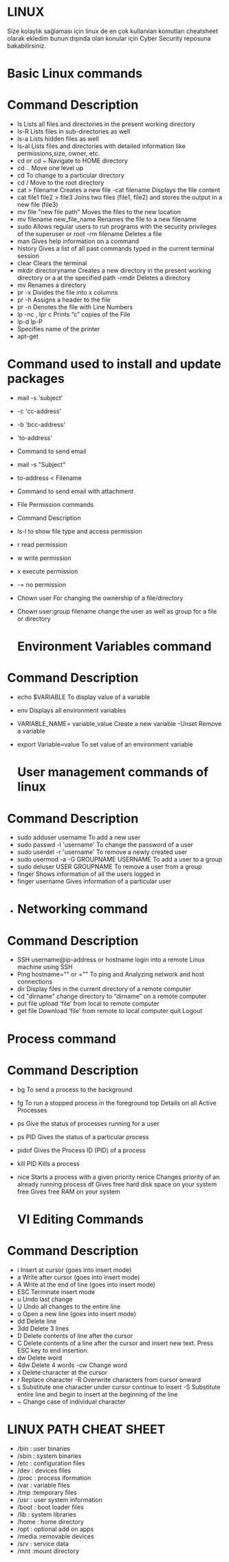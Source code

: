 # LINUX
Size kolaylık sağlaması için linux de en çok kullanılan komutları cheatsheet olarak ekledim bunun dışında olan konular için Cyber Security reposuna bakabilirsiniz.  
# Basic Linux commands

# Command	Description	

- ls	Lists all files and directories in the present working directory
- ls-R	Lists files in sub-directories as well
- ls-a	Lists hidden files as well
- ls-al	Lists files and directories with detailed information like permissions,size, owner, etc.
- cd or cd ~	Navigate to HOME directory
- cd ..	Move one level up
- cd	To change to a particular directory
- cd /	Move to the root directory
- cat > filename	Creates a new file
 -cat filename	Displays the file content
- cat file1 file2 > file3	Joins two files (file1, file2) and stores the output in a new file (file3)
- mv file "new file path"	Moves the files to the new location
- mv filename new_file_name	Renames the file to a new filename
- sudo	Allows regular users to run programs with the security privileges of the superuser or root
-rm filename	Deletes a file
- man	Gives help information on a command
- history	Gives a list of all past commands typed in the current terminal session
- clear	Clears the terminal
- mkdir directoryname	Creates a new directory in the present working directory or a at the specified path
 -rmdir	Deletes a directory
- mv	Renames a directory
- pr -x	Divides the file into x columns
- pr -h	Assigns a header to the file
- pr -n	Denotes the file with Line Numbers
- lp -nc , lpr c	Prints “c” copies of the File
 - lp-d lp-P
- Specifies name of the printer
- apt-get
# Command used to install and update packages
- mail -s 'subject'
- -c 'cc-address'
- -b 'bcc-address'
- 'to-address'
- Command to send email
- mail -s "Subject"
- to-address < Filename
- Command to send email with attachment
- File Permission commands
- Command	Description	
- ls-l	to show file type and access permission
- r	read permission
- w	write permission
- x	execute permission
- -=	no permission
- Chown user	For changing the ownership of a file/directory
- Chown user:group filename	change the user as well as group for a file or directory
                                 
  #                            Environment Variables command
# Command	Description	
- echo $VARIABLE	To display value of a variable
- env	Displays all environment variables
- VARIABLE_NAME= variable_value	Create a new variable
-Unset	Remove a variable
 - export Variable=value	To set value of an environment variable

   #                          User management commands of linux
# Command	Description	
- sudo adduser username	To add a new user
- sudo passwd -l 'username'	To change the password of a user
- sudo userdel -r 'username'	To remove a newly created user
- sudo usermod -a -G GROUPNAME USERNAME	To add a user to a group
- sudo deluser USER GROUPNAME	To remove a user from a group
- finger	Shows information of all the users logged in
- finger username	Gives information of a particular user
- # Networking command
# Command	Description	
- SSH username@ip-address or hostname	login into a remote Linux machine using SSH
- Ping hostname="" or =""	To ping and Analyzing network and host connections
- dir	Display files in the current directory of a remote computer
- cd "dirname"	change directory to “dirname” on a remote computer
- put file	upload ‘file’ from local to remote computer
- get file	Download ‘file’ from remote to local computer
quit	Logout
#                             Process command
# Command	Description	
- bg	To send a process to the background
- fg	To run a stopped process in the foreground
top	Details on all Active Processes
- ps	Give the status of processes running for a user
- ps PID	Gives the status of a particular process
- pidof	Gives the Process ID (PID) of a process
- kill PID	Kills a process
- nice	Starts a process with a given priority
renice	Changes priority of an already running process
df	Gives free hard disk space on your system
free	Gives free RAM on your system 

  #                                               VI Editing Commands
# Command	Description	
- i	Insert at cursor (goes into insert mode)
- a	Write after cursor (goes into insert mode)
- A	Write at the end of line (goes into insert mode)
- ESC	Terminate insert mode
- u	Undo last change
- U	Undo all changes to the entire line
- o	Open a new line (goes into insert mode)
- dd	Delete line
- 3dd	Delete 3 lines
- D	Delete contents of line after the cursor
- C	Delete contents of a line after the cursor and insert new text. Press ESC key to end insertion.
- dw	Delete word
- 4dw	Delete 4 words
-cw	Change word
- x	Delete character at the cursor
- r	Replace character
-R	Overwrite characters from cursor onward
- s	Substitute one character under cursor continue to insert
-S	Substitute entire line and begin to insert at the beginning of the line
- ~	Change case of individual character


# LINUX PATH CHEAT SHEET
- /bin : user binaries
- /sbin : system binaries 
- /etc : configuration files 
- /dev : devices files 
- /proc : process iformation
- /var : variable files 
- /tmp :temporary files
- /usr : user system information
- /boot : boot loader files
- /lib : system libraries 
- /home : home directory
- /opt : optional add on apps 
- /media :removable devices
- /srv : service data 
- /mnt :mount directory 
